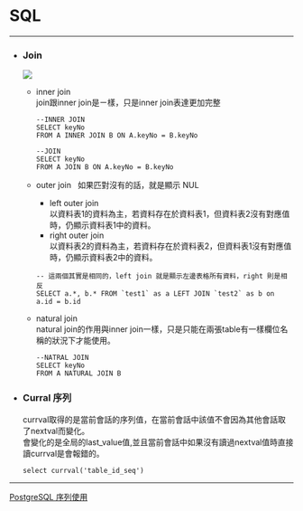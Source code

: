 # SQL
*****

+ ### Join
	![](https://az787680.vo.msecnd.net/user/caubekimo/1508/2015813152628267.png)  
	
	+ inner join  
		join跟inner join是ㄧ樣，只是inner join表達更加完整  
		```
		--INNER JOIN
		SELECT keyNo
		FROM A INNER JOIN B ON A.keyNo = B.keyNo

		--JOIN
		SELECT keyNo
		FROM A JOIN B ON A.keyNo = B.keyNo
		```
		
	+ outer join  
		如果匹對沒有的話，就是顯示 NUL
		+ left outer join  
			以資料表1的資料為主，若資料存在於資料表1，但資料表2沒有對應值時，仍顯示資料表1中的資料。  
		+ right outer join  
			以資料表2的資料為主，若資料存在於資料表2，但資料表1沒有對應值時，仍顯示資料表2中的資料。  
			
		```
		-- 這兩個其實是相同的，left join 就是顯示左邊表格所有資料，right 則是相反
		SELECT a.*, b.* FROM `test1` as a LEFT JOIN `test2` as b on a.id = b.id
		```
		
	+ natural join  
		natural join的作用與inner join一樣，只是只能在兩張table有一樣欄位名稱的狀況下才能使用。
		```
		--NATRAL JOIN
		SELECT keyNo
		FROM A NATURAL JOIN B 
		```

	
+ ### Curral 序列  
	currval取得的是當前會話的序列值，在當前會話中該值不會因為其他會話取了nextval而變化。  
	會變化的是全局的last_value值,並且當前會話中如果沒有讀過nextval值時直接讀currval是會報錯的。   
	```
	select currval('table_id_seq')
	```
*****
[PostgreSQL 序列使用](https://my.oschina.net/Kenyon/blog/60091)  

